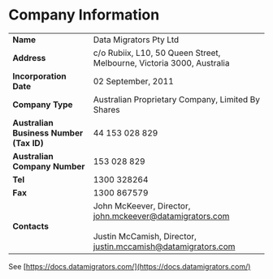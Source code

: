 # Company Information

|     |     |
| --- | --- |
| **Name** | Data Migrators Pty Ltd |
| **Address** | c/o Rubiix, L10, 50 Queen Street, Melbourne, Victoria 3000, Australia |
| **Incorporation Date** | 02 September, 2011 |
| **Company Type** | Australian Proprietary Company, Limited By Shares |
| **Australian Business Number (Tax ID)** | 44 153 028 829 |
| **Australian Company Number** | 153 028 829 |
| **Tel** | 1300 328264 |
| **Fax** | 1300 867579 |
| **Contacts** | John McKeever, Director, [john.mckeever@datamigrators.com](mailto:john.mckeever@datamigrators.com)<br><br>Justin McCamish, Director, [justin.mccamish@datamigrators.com](mailto:justin.mccamish@datamigrators.com) |

See [https://docs.datamigrators.com/](https://docs.datamigrators.com/)
